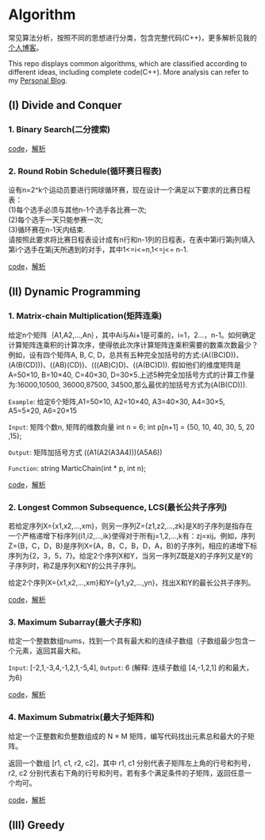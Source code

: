 # Algorithm

常见算法分析，按照不同的思想进行分类，包含完整代码(C++)，更多解析见我的[个人博客](http://www.cgz.net.cn/)。

This repo displays common algorithms, which are classified according to different ideas, including complete code(C++). More analysis can refer to my [Personal Blog](http://www.cgz.net.cn/).


## (I) Divide and Conquer

### 1. Binary Search(二分搜索)

[code](https://github.com/spuronlee/Algorithm/blob/master/Divide%20and%20Conquer/DC_1_BinarySearch.cpp)，[解析](http://www.cgz.net.cn/posts/c9bcb73c.html)

### 2. Round Robin Schedule(循环赛日程表)

设有n=2^k个运动员要进行网球循环赛，现在设计一个满足以下要求的比赛日程表：  
(1)每个选手必须与其他n-1个选手各比赛一次;  
(2)每个选手一天只能参赛一次;  
(3)循环赛在n-1天内结束.  
请按照此要求将比赛日程表设计成有n行和n-1列的日程表，在表中第i行第j列填入第i个选手在第j天所遇到的对手，其中1<=i<=n,1<=j<= n-1.  

[code](https://github.com/spuronlee/Algorithm/blob/master/Divide%20and%20Conquer/DC_2_RoundRobinSchedule.cpp)，[解析](http://www.cgz.net.cn/posts/c9bcb73c.html)

## (II) Dynamic Programming

### 1. Matrix-chain Multiplication(矩阵连乘)

给定n个矩阵｛A1,A2,…,An｝，其中Ai与Ai+1是可乘的，i=1，2…，n-1。如何确定计算矩阵连乘积的计算次序，使得依此次序计算矩阵连乘积需要的数乘次数最少？例如，设有四个矩阵A, B, C, D，总共有五种完全加括号的方式:(A((BC)D))、(A(B(CD)))、((AB)(CD))、(((AB)C)D)、((A(BC)D)). 假如他们的维度矩阵是A=50×10, B=10×40, C=40×30, D=30×5.上述5种完全加括号方式的计算工作量为:16000,10500, 36000,87500, 34500,那么最优的加括号方式为(A(B(CD))).

`Example`: 给定6个矩阵,A1=50×10, A2=10×40, A3=40×30, A4=30×5, A5=5×20, A6=20×15

`Input`: 矩阵个数n, 矩阵的维数向量 int n = 6; int p[n+1] = {50, 10, 40, 30, 5, 20 ,15}; 

`Output`: 矩阵加括号方式 ((A1(A2(A3A4)))(A5A6))

`Function`: string MarticChain(int * p, int n);

[code](https://github.com/spuronlee/Algorithm/blob/master/Dynamic%20Programming/DP_1_MatrixMultiplication.cpp)，[解析](http://www.cgz.net.cn/posts/71b19194.html)

### 2. Longest Common Subsequence, LCS(最长公共子序列)

若给定序列X={x1,x2,…,xm}，则另一序列Z={z1,z2,…,zk}是X的子序列是指存在一个严格递增下标序列{i1,i2,…,ik}使得对于所有j=1,2,…,k有：zj=xij。例如，序列Z={B，C，D，B}是序列X={A，B，C，B，D，A，B}的子序列，相应的递增下标序列为{2，3，5，7}。给定2个序列X和Y，当另一序列Z既是X的子序列又是Y的子序列时，称Z是序列X和Y的公共子序列。

给定2个序列X={x1,x2,…,xm}和Y={y1,y2,…,yn}，找出X和Y的最长公共子序列。 

[code](https://github.com/spuronlee/Algorithm/blob/master/Dynamic%20Programming/DP_2_LCS.cpp)，[解析](http://www.cgz.net.cn/posts/71b19194.html)

### 3. Maximum Subarray(最大子序和)

给定一个整数数组nums，找到一个具有最大和的连续子数组（子数组最少包含一个元素，返回其最大和。

`Input`: [-2,1,-3,4,-1,2,1,-5,4],
`Output`: 6  (解释: 连续子数组 [4,-1,2,1] 的和最大，为6)

[code](https://github.com/spuronlee/Algorithm/blob/master/Dynamic%20Programming/DP_3_MaxSubArray.cpp)，[解析](http://www.cgz.net.cn/posts/71b19194.html)

### 4. Maximum Submatrix(最大子矩阵和)

给定一个正整数和负整数组成的 N × M 矩阵，编写代码找出元素总和最大的子矩阵。

返回一个数组 [r1, c1, r2, c2]，其中 r1, c1 分别代表子矩阵左上角的行号和列号，r2, c2 分别代表右下角的行号和列号。若有多个满足条件的子矩阵，返回任意一个均可。

[code](https://github.com/spuronlee/Algorithm/blob/master/Dynamic%20Programming/DP_4_MaxSubMatrix.cpp)，[解析](http://www.cgz.net.cn/posts/71b19194.html)

## (III) Greedy
